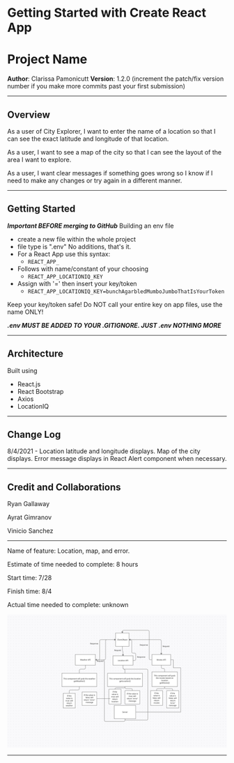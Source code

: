 # Getting Started with Create React App

# Project Name

**Author**: Clarissa Pamonicutt
**Version**: 1.2.0 (increment the patch/fix version number if you make more commits past your first submission)

---

## Overview

As a user of City Explorer, I want to enter the name of a location so that I can see the exact latitude and longitude of that location.

As a user, I want to see a map of the city so that I can see the layout of the area I want to explore.

As a user, I want clear messages if something goes wrong so I know if I need to make any changes or try again in a different manner.

<!-- Provide a high level overview of what this application is and why you are building it, beyond the fact that it's an assignment for this class. (i.e. What's your problem domain?) -->

---

## Getting Started

***Important BEFORE merging to GitHub***
Building an env file

- create a new file within the whole project
- file type is ".env" No additions, that's it.
- For a React App use this syntax:
  - `REACT_APP_`
- Follows with name/constant of your choosing
  - `REACT_APP_LOCATIONIQ_KEY`
- Assign with '=' then insert your key/token
  - `REACT_APP_LOCATIONIQ_KEY=bunchAgarbledMumboJumboThatIsYourToken`

Keep your key/token safe!
Do NOT call your entire key on app files, use the name ONLY!

***.env MUST BE ADDED TO YOUR .GITIGNORE. JUST .env NOTHING MORE***

<!-- What are the steps that a user must take in order to build this app on their own machine and get it running? -->

---

## Architecture

Built using

- React.js
- React Bootstrap
- Axios
- LocationIQ
<!-- Provide a detailed description of the application design. What technologies (languages, libraries, etc) you're using, and any other relevant design information. -->

---

## Change Log

8/4/2021 - Location latitude and longitude displays. Map of the city displays. Error message displays in React Alert component when necessary.

<!-- Use this area to document the iterative changes made to your application as each feature is successfully implemented. Use time stamps. Here's an example:

01-01-2001 4:59pm - Application now has a fully-functional express server, with a GET route for the location resource. -->

---

## Credit and Collaborations

Ryan Gallaway

Ayrat Gimranov

Vinicio Sanchez

---

Name of feature: Location, map, and error.

Estimate of time needed to complete: 8 hours

Start time: 7/28

Finish time: 8/4

Actual time needed to complete: unknown

![UML](public/uml.png)

---

<br>